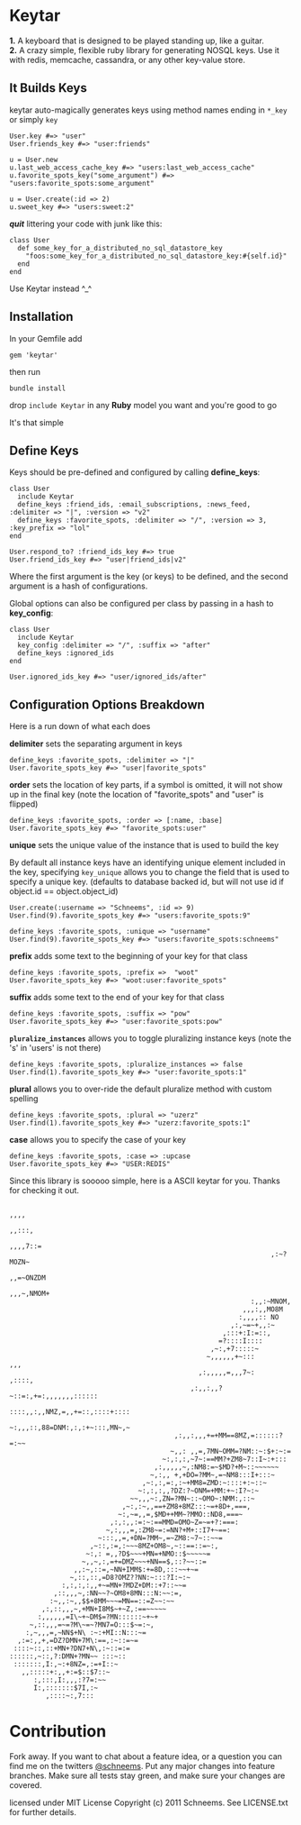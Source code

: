 Keytar
======

**1.** A keyboard that is designed to be played standing up, like a guitar.  
**2.** A crazy simple, flexible ruby library for generating NOSQL keys. Use it with redis, memcache, cassandra, or any other key-value store. 

It Builds Keys
--------
keytar auto-magically generates keys using method names ending in `*_key` or simply `key`

    User.key #=> "user"
    User.friends_key #=> "user:friends"
    
    u = User.new
    u.last_web_access_cache_key #=> "users:last_web_access_cache"
    u.favorite_spots_key("some_argument") #=> "users:favorite_spots:some_argument"
    
    u = User.create(:id => 2)
    u.sweet_key #=> "users:sweet:2"
    

___quit___ littering your code with junk like this:

    class User
      def some_key_for_a_distributed_no_sql_datastore_key
        "foos:some_key_for_a_distributed_no_sql_datastore_key:#{self.id}"
      end
    end

Use Keytar instead ^_^


Installation
------------
In your Gemfile add

    gem 'keytar'

then run

    bundle install

drop `include Keytar` in any __Ruby__ model you want and you're good to go


It's that simple

Define Keys
-------------
Keys should be pre-defined and configured by calling **define\_keys**:

    class User
      include Keytar
      define_keys :friend_ids, :email_subscriptions, :news_feed, :delimiter => "|", :version => "v2"
      define_keys :favorite_spots, :delimiter => "/", :version => 3, :key_prefix => "lol"
    end

    User.respond_to? :friend_ids_key #=> true
    User.friend_ids_key #=> "user|friend_ids|v2"

Where the first argument is the key (or keys) to be defined, and the second argument is a hash of configurations.


Global options can also be configured per class by passing in a hash to **key_config**:

    class User
      include Keytar
      key_config :delimiter => "/", :suffix => "after"
      define_keys :ignored_ids
    end

    User.ignored_ids_key #=> "user/ignored_ids/after"

Configuration Options Breakdown
------------------------
Here is a run down of what each does  

**delimiter** sets the separating argument in keys

    define_keys :favorite_spots, :delimiter => "|"
    User.favorite_spots_key #=> "user|favorite_spots"


**order** sets the location of key parts, if a symbol is omitted, it will not show up in the final key (note the location of "favorite_spots" and "user" is flipped)

    define_keys :favorite_spots, :order => [:name, :base]
    User.favorite_spots_key #=> "favorite_spots:user"
    
**unique** sets the unique value of the instance that is used to build the key

By default all instance keys have an identifying unique element included in the key, specifying `key_unique` allows you to change the field that is used to specify a unique key. (defaults to database backed id, but will not use id if object.id == object.object_id)

    User.create(:username => "Schneems", :id => 9)
    User.find(9).favorite_spots_key #=> "users:favorite_spots:9"

    define_keys :favorite_spots, :unique => "username"
    User.find(9).favorite_spots_key #=> "users:favorite_spots:schneems"

**prefix** adds some text to the beginning of your key for that class

    define_keys :favorite_spots, :prefix =>  "woot"
    User.favorite_spots_key #=> "woot:user:favorite_spots"
    
**suffix** adds some text to the end of your key for that class

    define_keys :favorite_spots, :suffix => "pow"
    User.favorite_spots_key #=> "user:favorite_spots:pow"

**`pluralize_instances`** allows you to toggle pluralizing instance keys (note the 's' in 'users' is not there)

    define_keys :favorite_spots, :pluralize_instances => false
    User.find(1).favorite_spots_key #=> "user:favorite_spots:1"
    

**plural** allows you to over-ride the default pluralize method with custom spelling

    define_keys :favorite_spots, :plural => "uzerz"
    User.find(1).favorite_spots_key #=> "uzerz:favorite_spots:1"

**case** allows you to specify the case of your key

    define_keys :favorite_spots, :case => :upcase
    User.favorite_spots_key #=> "USER:REDIS"


Since this library is sooooo simple, here is a ASCII keytar for you. Thanks for checking it out.

                                                                         ,,,,     
                                                                        ,,:::,    
                                                                      ,,,,7::=    
                                                                     ,:~?MOZN~    
                                                                   ,,=~ONZDM      
                                                                 ,,,~,NMOM+       
                                                                :,,:~MNOM,        
                                                              ,,,:,,MO8M          
                                                             :,,,,:: NO           
                                                           ,:,~=~+,,:~            
                                                         ,:::+:I:=::,             
                                                        =?::::I::::               
                                                      ,~:,+7:::::~                
                                                     ~,,,,,,+~:::           ,,,   
                                                   ,:,,,,,=,,,7~:         ,::::,  
                                                 ,:,,:,,?~::=:,+=:,,,,,,,::::::   
                                                ::::,,:,,NMZ,=,,+=::,::::+::::    
                                               ~:,,,::,88=DNM:,:,:+~:::,MN~,~     
                                             ,:,,:,,,+=+MM==8MZ,=::::::?=:~~      
                                            ~,,: ,,=,7MN~OMM=?NM::~:$+:~:=        
                                          ~:,:,:,~7~:==MM?+ZM8~7::I~:+:::         
                                        ,:,,,,,~,:NM8:=~$MD?+M~::~~~~~~           
                                       ~,:,, +,+DO=?MM~,=~NM8:::I+:::~            
                                     ,~:,:,=:,:~+MM8=ZMD:~::::+:~::~              
                                    ~:,:,:,,?DZ:?~ONM=+MM:+~:I?~:~                
                                  ~~,,,~:,ZN=?MN~::~OMO~:NMM:,::~                 
                                ,~:,:~,,==+ZM8+8MZ:::~=+8D+,===,                  
                               ~:,~=,,=,$MD++MM~?MMO::ND8,===~                    
                             ,:,:,,:=:~:==MMD=OMO~Z=~=+?:===:                     
                            ~,:,,,=,:ZM8~=:=NN?+M+::I7+~==:                       
                          ~:::,,=,+DN=?MM~,=~ZM8:~7~::~~=                         
                        ,~::,:=,:~~~8MZ+OM8~,~::==::=~:,                          
                       ~:,: =,,?D$~~~+MN=+NMO::$~~~~~=                            
                      ~,,~,:,=+=DMZ~~~+NN==$,::?~~::=                             
                    ,,:~,::=,~NN+IMM$:+=8D,:::~~+~=                               
                   ~,::,::,=D8?OMZ??NN:~:::?I:~:~                                 
                 :,:,:,:,,+~=MN+?MDZ+DM::+7::~~=                                  
               ,::,,,~,:NN~~?~OM8+8MN:::N:~~:=,                                   
              :~,,:~,,$$+8MM~~~=MN==::=Z~~:~~                                     
            ,:,::,,,~,+MN+I8M$~+~Z,:==~~~~~                                       
           :,,,,,,=I\~+~DM$=?MN::::::~+~+                                         
         ~,::,,,=~=?M\~=~?MN7=O:::$~=:~,                                          
        :,~,,,=,~NN$+N\ :~:+MI::N:::~=                                            
      ,:=:,,+,=DZ?DMN+7M\:==,:~::=~=                                              
     ::::~::,::+MN+?DN7+N\,:~::=:=                                                
    ::::::,~::,?:DMN+?MN~~ :::~::                                                 
     :::::::,I:,~:+8NZ=,:=+I::~                                                   
       ,,:::::+:,,+:=$::$7::~                                                     
          :,:::,I:,,,:?7=:~~                                                      
          I:,:::::::$7I,:~                                                        
             ,::::~:,7:::                                                         


Contribution
============

Fork away. If you want to chat about a feature idea, or a question you can find me on the twitters [@schneems](http://twitter.com/schneems).  Put any major changes into feature branches. Make sure all tests stay green, and make sure your changes are covered. 


licensed under MIT License
Copyright (c) 2011 Schneems. See LICENSE.txt for
further details.
